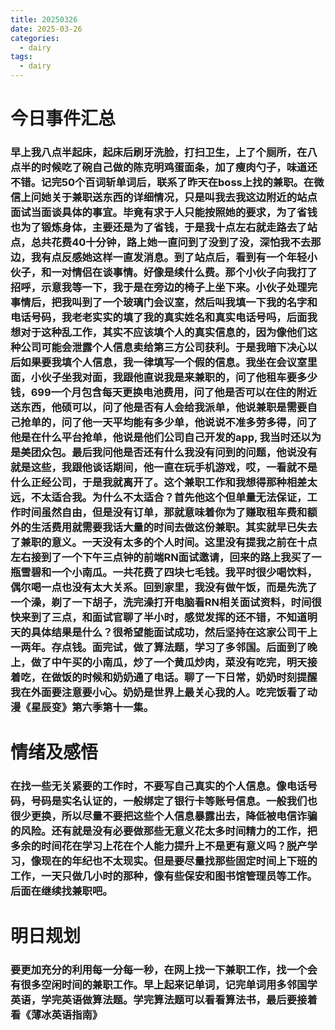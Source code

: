 ```yaml
---
title: 20250326
date: 2025-03-26
categories:
  - dairy
tags:
  - dairy
---
```


# 今日事件汇总
### 早上我八点半起床，起床后刷牙洗脸，打扫卫生，上了个厕所，在八点半的时候吃了碗自己做的陈克明鸡蛋面条，加了瘦肉勺子，味道还不错。记完50个百词斩单词后，联系了昨天在boss上找的兼职。在微信上问她关于兼职送东西的详细情况，只是叫我去我这边附近的站点面试当面谈具体的事宜。毕竟有求于人只能按照她的要求，为了省钱也为了锻炼身体，主要还是为了省钱，于是我十点左右就走路去了站点，总共花费40十分钟，路上她一直问到了没到了没，深怕我不去那边，我有点反感她这样一直发消息。到了站点后，看到有一个年轻小伙子，和一对情侣在谈事情。好像是续什么费。那个小伙子向我打了招呼，示意我等一下，我于是在旁边的椅子上坐下来。小伙子处理完事情后，把我叫到了一个玻璃门会议室，然后叫我填一下我的名字和电话号码，我老老实实的填了我的真实姓名和真实电话号吗，后面我想对于这种乱工作，其实不应该填个人的真实信息的，因为像他们这种公司可能会泄露个人信息卖给第三方公司获利。于是我暗下决心以后如果要我填个人信息，我一律填写一个假的信息。我坐在会议室里面，小伙子坐我对面，我跟他直说我是来兼职的，问了他租车要多少钱，699一个月包含每天更换电池费用，问了他是否可以在住的附近送东西，他硕可以，问了他是否有人会给我派单，他说兼职是需要自己抢单的，问了他一天平均能有多少单，他说说不准多劳多得，问了他是在什么平台抢单，他说是他们公司自己开发的app, 我当时还以为是美团众包。最后我问他是否还有什么我没有问到的问题，他说没有就是这些，我跟他谈话期间，他一直在玩手机游戏，哎，一看就不是什么正经公司，于是我就离开了。这个兼职工作和我想得那种相差太远，不太适合我。为什么不太适合？首先他这个但单量无法保证，工作时间虽然自由，但是没有订单，那就意味着你为了赚取租车费和额外的生活费用就需要我话大量的时间去做这份兼职。其实就早已失去了兼职的意义。一天没有太多的个人时间。这里没有提我之前在十点左右接到了一个下午三点钟的前端RN面试邀请，回来的路上我买了一瓶雪碧和一个小南瓜。一共花费了四块七毛钱。我平时很少喝饮料，偶尔喝一点也没有太大关系。回到家里，我没有做午饭，而是先洗了一个澡，剃了一下胡子，洗完澡打开电脑看RN相关面试资料，时间很快来到了三点，和面试官聊了半小时，感觉发挥的还不错，不知道明天的具体结果是什么？很希望能面试成功，然后坚持在这家公司干上一两年。存点钱。面完试，做了算法题，学习了多邻国。后面到了晚上，做了中午买的小南瓜，炒了一个黄瓜炒肉，菜没有吃完，明天接着吃，在做饭的时候和奶奶通了电话。聊了一下日常，奶奶时刻提醒我在外面要注意要小心。奶奶是世界上最关心我的人。吃完饭看了动漫《星辰变》第六季第十一集。

# 情绪及感悟
### 在找一些无关紧要的工作时，不要写自己真实的个人信息。像电话号码，号码是实名认证的，一般绑定了银行卡等账号信息。一般我们也很少更换，所以尽量不要把这些个人信息暴露出去，降低被电信诈骗的风险。还有就是没有必要做那些无意义花太多时间精力的工作，把多余的时间花在学习上花在个人能力提升上不是更有意义吗？脱产学习，像现在的年纪也不太现实。但是要尽量找那些固定时间上下班的工作，一天只做几小时的那种，像有些保安和图书馆管理员等工作。后面在继续找兼职吧。

# 明日规划
### 要更加充分的利用每一分每一秒，在网上找一下兼职工作，找一个会有很多空闲时间的兼职工作。早上起来记单词，记完单词用多邻国学英语，学完英语做算法题。学完算法题可以看看算法书，最后要接着看《薄冰英语指南》
